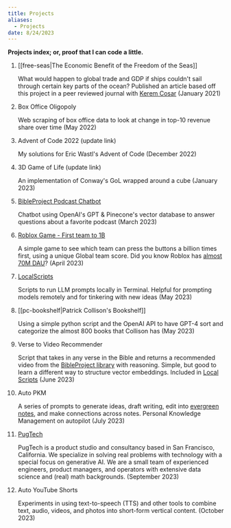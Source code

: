 ```yaml
---
title: Projects
aliases:
  - Projects
date: 8/24/2023
---
```

**Projects index; or, proof that I can code a little.**

1. [[free-seas|The Economic Benefit of the Freedom of the Seas]]
   
    What would happen to global trade and GDP if ships couldn't sail through certain key parts of the ocean? Published an article based off this project in a peer reviewed journal with [Kerem Cosar](http://www.keremcosar.com/index.html) (January 2021)
    
2. Box Office Oligopoly  
   
    Web scraping of box office data to look at change in top-10 revenue share over time (May 2022)
    
3. Advent of Code 2022 (update link)
   
    My solutions for Eric Wastl's Advent of Code (December 2022)
    
4. 3D Game of Life (update link)
   
    An implementation of Conway's GoL wrapped around a cube (January 2023)
    
5. [BibleProject Podcast Chatbot](http://ben-d-t.github.io/bp-podcast-chatbot/)  
   
    Chatbot using OpenAI's GPT & Pinecone's vector database to answer questions about a favorite podcast (March 2023)
    
6. [Roblox Game - First team to 1B](https://www.roblox.com/games/12922290087/First-team-to-1B-wins)  
   
    A simple game to see which team can press the buttons a billion times first, using a unique Global team score. Did you know Roblox has [almost 70M DAU](https://ir.roblox.com/news/news-details/2023/Roblox-Reports-February-2023-Key-Metrics/default.aspx)? (April 2023)
    
7. [LocalScripts](https://github.com/ben-d-t/LocalScripts)  
   
    Scripts to run LLM prompts locally in Terminal. Helpful for prompting models remotely and for tinkering with new ideas (May 2023)
    
8. [[pc-bookshelf|Patrick Collison's Bookshelf]]
   
    Using a simple python script and the OpenAI API to have GPT-4 sort and categorize the almost 800 books that Collison has (May 2023)
    
9. Verse to Video Recommender  
   
    Script that takes in any verse in the Bible and returns a recommended video from the [BibleProject library](https://bibleproject.com/explore/) with reasoning. Simple, but good to learn a different way to structure vector embeddings. Included in [Local Scripts](https://github.com/ben-d-t/LocalScripts) (June 2023)
    
10. Auto PKM  
    
    A series of prompts to generate ideas, draft writing, edit into [evergreen notes](https://notes.andymatuschak.org/Evergreen_notes), and make connections across notes. Personal Knowledge Management on autopilot (July 2023)

11. [PugTech](https://pugtech.co/about/)
    
    PugTech is a product studio and consultancy based in San Francisco, California. We specialize in solving real problems with technology with a special focus on generative AI. We are a small team of experienced engineers, product managers, and operators with extensive data science and (real) math backgrounds. (September 2023)

12. Auto YouTube Shorts
    
    Experiments in using text-to-speech (TTS) and other tools to combine text, audio, videos, and photos into short-form vertical content. (October 2023)
